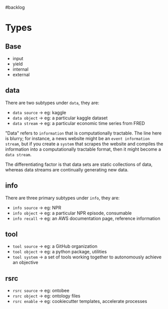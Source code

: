 #backlog 

# Types
## Base
- input
- yield
- internal
- external

## data
There are two subtypes under `data`, they are:
- `data source` -> eg: kaggle
- `data object` -> eg: a particular kaggle dataset
- `data stream` -> eg: a particular economic time series from FRED

"Data" refers to `information` that is computationally tractable. The line here is blurry; for instance, a news website might be an `event information stream`, but if you create a `system` that scrapes the website and compiles the information into a computationally tractable format, then it might become a `data stream`.

The differentiating factor is that data sets are static collections of data, whereas data streams are continually generating new data.

## info
There are three primary subtypes under `info`, they are:
- `info source` -> eg: NPR
- `info object` -> eg: a particular NPR episode, consumable
- `info recall` -> eg: an AWS documentation page, reference information

## tool
- `tool source` -> eg: a GitHub organization
- `tool object` -> eg: a python package, utilities
- `tool system` -> a set of tools working together to autonomously achieve an objective

## rsrc
- `rsrc source` -> eg: ontobee
- `rsrc object` -> eg: ontology files
- `rsrc enable` -> eg: cookiecutter templates, accelerate processes
